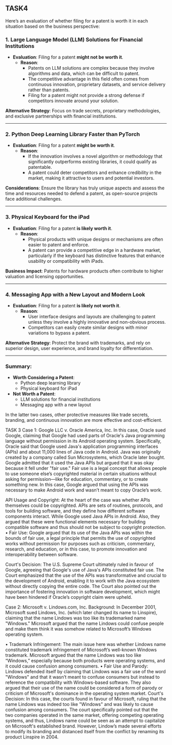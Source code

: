 ## TASK4
Here’s an evaluation of whether filing for a patent is worth it in each situation based on the business perspective:

### **1. Large Language Model (LLM) Solutions for Financial Institutions**  
- **Evaluation**: Filing for a patent **might not be worth it**.  
  - **Reason**: 
    - Patents on LLM solutions are complex because they involve algorithms and data, which can be difficult to patent.
    - The competitive advantage in this field often comes from continuous innovation, proprietary datasets, and service delivery rather than patents.
    - Filing for a patent might not provide a strong defense if competitors innovate around your solution.

**Alternative Strategy**: Focus on trade secrets, proprietary methodologies, and exclusive partnerships with financial institutions.

---

### **2. Python Deep Learning Library Faster than PyTorch**  
- **Evaluation**: Filing for a patent **might be worth it**.  
  - **Reason**: 
    - If the innovation involves a novel algorithm or methodology that significantly outperforms existing libraries, it could qualify as patentable.
    - A patent could deter competitors and enhance credibility in the market, making it attractive to users and potential investors.

**Considerations**: Ensure the library has truly unique aspects and assess the time and resources needed to defend a patent, as open-source projects face additional challenges.

---

### **3. Physical Keyboard for the iPad**  
- **Evaluation**: Filing for a patent **is likely worth it**.  
  - **Reason**: 
    - Physical products with unique designs or mechanisms are often easier to patent and enforce.
    - A patent can provide a competitive edge in a hardware market, particularly if the keyboard has distinctive features that enhance usability or compatibility with iPads.

**Business Impact**: Patents for hardware products often contribute to higher valuation and licensing opportunities.

---

### **4. Messaging App with a New Layout and Modern Look**  
- **Evaluation**: Filing for a patent **is likely not worth it**.  
  - **Reason**: 
    - User interface designs and layouts are challenging to patent unless they involve a highly innovative and non-obvious process.
    - Competitors can easily create similar designs with minor variations to bypass a patent.

**Alternative Strategy**: Protect the brand with trademarks, and rely on superior design, user experience, and brand loyalty for differentiation.

---

### **Summary**:  
- **Worth Considering a Patent**:  
  - Python deep learning library  
  - Physical keyboard for iPad  
- **Not Worth a Patent**:  
  - LLM solutions for financial institutions  
  - Messaging app with a new layout  

In the latter two cases, other protective measures like trade secrets, branding, and continuous innovation are more effective and cost-efficient.




TASK 3
Case 1: Google LLC v. Oracle America, Inc.
In this case, Oracle sued Google, claiming that Google had used parts of Oracle's Java programming language without permission in its Android operating system. Specifically, Oracle said that Google used Java's application programming interfaces (APIs) and about 11,000 lines of Java code in Android. Java was originally created by a company called Sun Microsystems, which Oracle later bought.
Google admitted that it used the Java APIs but argued that it was okay because it fell under "fair use." Fair use is a legal concept that allows people to use someone else’s copyrighted material in certain situations without asking for permission—like for education, commentary, or to create something new. In this case, Google argued that using the APIs was necessary to make Android work and wasn’t meant to copy Oracle’s work.

API Usage and Copyright: At the heart of the case was whether APIs themselves could be copyrighted. APIs are sets of routines, protocols, and tools for building software, and they define how different software components interact. While Google used Java APIs in Android. Also, they argued that these were functional elements necessary for building compatible software and thus should not be subject to copyright protection.
•	Fair Use: Google argued that its use of the Java APIs was within the bounds of fair use, a legal principle that permits the use of copyrighted works without permission for purposes such as criticism, commentary, research, and education, or in this case, to promote innovation and interoperability between software.


Court's Decision:
The U.S. Supreme Court ultimately ruled in favour of Google, agreeing that Google's use of Java's APIs constituted fair use. The Court emphasized that the use of the APIs was transformative and crucial to the development of Android, enabling it to work with the Java ecosystem without directly copying the entire code. The Court also pointed out the importance of fostering innovation in software development, which might have been hindered if Oracle’s copyright claim were upheld.

Case 2: Microsoft v. Lindows.com, Inc.
Background:
In December 2001, Microsoft sued Lindows, Inc. (which later changed its name to Linspire), claiming that the name Lindows was too like its trademarked name "Windows." Microsoft argued that the name Lindows could confuse people and make them think it was somehow related to Microsoft’s Windows operating system.


•	Trademark Infringement: The main issue here was whether Lindows name constituted trademark infringement of Microsoft’s well-known Windows trademark. Microsoft argued that the name Lindows was too like “Windows,” especially because both products were operating systems, and it could cause confusion among consumers.
•	Fair Use and Parody: Lindows defended itself by claiming that Lindows was a fair use of the word "Windows" and that it wasn’t meant to confuse consumers but instead to reference the compatibility with Windows-based software. They also argued that their use of the name could be considered a form of parody or criticism of Microsoft's dominance in the operating system market.
Court's Decision:
In this case, the courts found in favour of Microsoft, ruling that the name Lindows was indeed too like "Windows" and was likely to cause confusion among consumers. The court specifically pointed out that the two companies operated in the same market, offering competing operating systems, and thus, Lindows name could be seen as an attempt to capitalize on Microsoft's established brand.
However, Lindow’s made several efforts to modify its branding and distanced itself from the conflict by renaming its product Linspire in 2004.

